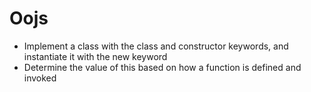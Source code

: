 # Oojs

* Implement a class with the class and constructor keywords, and instantiate it with the new keyword
* Determine the value of this based on how a function is defined and invoked